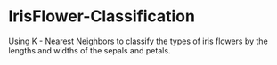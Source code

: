 # IrisFlower-Classification
Using K - Nearest Neighbors to classify the types of iris flowers by the lengths and widths of the sepals and petals.

